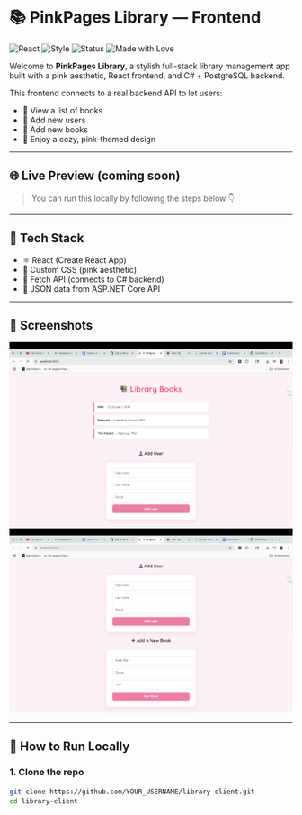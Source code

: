 # 📚 PinkPages Library — Frontend

![React](https://img.shields.io/badge/Frontend-React-61DAFB?logo=react)
![Style](https://img.shields.io/badge/Design-Pink%20Theme-ff75a0)
![Status](https://img.shields.io/badge/Status-Live-green)
![Made with Love](https://img.shields.io/badge/Built%20by-Zarifa💖-ffb6c1)


Welcome to **PinkPages Library**, a stylish full-stack library management app built with a pink aesthetic, React frontend, and C# + PostgreSQL backend.

This frontend connects to a real backend API to let users:
- 📖 View a list of books
- 👤 Add new users
- 📘 Add new books
- 💅 Enjoy a cozy, pink-themed design

---

## 🌐 Live Preview (coming soon)

> You can run this locally by following the steps below 👇

---

## 🧰 Tech Stack

- ⚛️ React (Create React App)
- 🎨 Custom CSS (pink aesthetic)
- 🔄 Fetch API (connects to C# backend)
- 🧠 JSON data from ASP.NET Core API

---

## 📸 Screenshots

<img src="./screenshot.png" alt="App Screenshot" width="600"/>
<img src="./screenshot2.png" alt="App Screenshot" width="600"/>


---

## 🚀 How to Run Locally

### 1. Clone the repo

```bash
git clone https://github.com/YOUR_USERNAME/library-client.git
cd library-client
